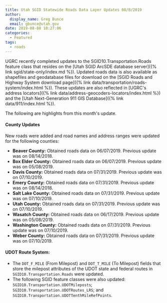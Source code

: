 ```yaml
---
title: Utah SGID Statewide Roads Data Layer Updates 08/8/2019
author:
  display_name: Greg Bunce
  email: gbunce@utah.gov
date: 2019-08-08 10:27:06
categories:
  - Featured
tags:
  - roads
---
```


UGRC recently completed updates to the SGID10.Transportation.Roads feature class that resides on the [Utah SGID ArcSDE database server]({% link sgid/state-only/index.md %}). Updated roads data is also available as shapefiles and geodatabase files for download on the [SGID Roads and Highway System download page]({% link data/transportation/roads-system/index.html %}). These updates are also reflected in [UGRC's address locators]({% link data/address-geocoders-locators/index.html %}) and the [Utah Next-Generation 911 GIS Database]({% link data/911/index.html %}).

The following are highlights from this month's update.

#### County Updates

New roads were added and road names and address ranges were updated for the following counties:

- **Beaver County:** Obtained roads data on 06/07/2019. Previous update was on 08/14/2018.
- **Box Elder County:** Obtained roads data on 06/07/2019. Previous update was on 05/08/2019.
- **Davis County:** Obtained roads data on 07/31/2019. Previous update was on 07/10/2019.
- **Emery County:** Obtained roads data on 07/31/2019. Previous update was on 08/14/2018.
- **Salt Lake County:** Obtained roads data on 07/31/2019. Previous update was on 07/10/2019.
- **Utah County:** Obtained roads data on 07/31/2019. Previous update was on 07/10/2019.
- **Wasatch County:** Obtained roads data on 06/17/2019. Previous update was on 05/08/2019.
- **Washington County:** Obtained roads data on 07/31/2019. Previous update was on 07/10/2019.
- **Weber County:** Obtained roads data on 07/31/2019. Previous update was on 07/10/2019.

#### UDOT Route System:

- The `DOT_F_MILE` (From Milepost) and `DOT_T_MILE` (To Milepost) fields that store the milepost attributes of the UDOT state and federal routes in `SGID10.Transportation.Roads` were updated.
- The following SGID feature classes were also updated: `SGID10.Transportation.UDOTMileposts`; `SGID10.Transportation.UDOTRoutes_LRS`; and `SGID10.Transportation.UDOTTenthMileRefPoints`.
